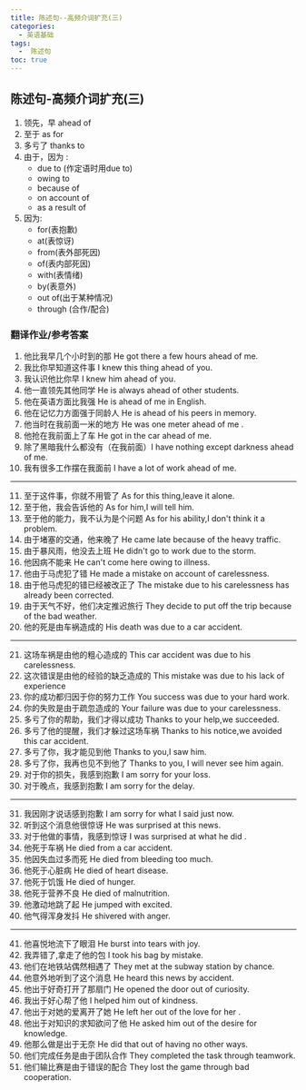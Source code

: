 ```yaml
---
title: 陈述句--高频介词扩充(三)
categories:
  - 英语基础
tags:
  -  陈述句
toc: true 
---
```



## 陈述句-高频介词扩充(三)

1. 领先，早 ahead of 
2. 至于 as for
3. 多亏了 thanks to
4. 由于，因为 :
   * due to (作定语时用due to)
   * owing to 
   * because of 
   * on account of
   * as a result of 
5. 因为:
   * for(表抱歉)
   * at(表惊讶)
   * from(表外部死因)
   * of(表内部死因)
   * with(表情绪)
   * by(表意外)
   * out of(出于某种情况)
   * through (合作/配合)



### 翻译作业/参考答案
 
1. 他比我早几个小时到的那    He got there a few hours ahead of me.
2. 我比你早知道这件事 I knew this thing ahead of you.
3. 我认识他比你早 I knew him ahead of you.
4. 他一直领先其他同学 He is always ahead of other students.
5. 他在英语方面比我强 He is ahead of me in English.
6. 他在记忆力方面强于同龄人 He is ahead of his peers in memory.
7. 他当时在我前面一米的地方 He was one  meter ahead of me  .
8. 他抢在我前面上了车 He got in the car ahead of me.
9.  除了黑暗我什么都没有（在我前面）I have nothing except darkness ahead of me.
10. 我有很多工作摆在我面前 I have a lot of work ahead of me.

---
			


11. 至于这件事，你就不用管了 As for this thing,leave it alone.
12. 至于他，我会告诉他的 As for him,I will tell him.
13. 至于他的能力，我不认为是个问题 As for his ability,I don't think it  a problem.  
14. 由于堵塞的交通，他来晚了 He came late because of the heavy traffic. 
15. 由于暴风雨，他没去上班 He didn't go to work due to the storm.
16. 他因病不能来 He can't come here owing to illness.
17. 他由于马虎犯了错 He made a mistake on account of carelessness.
18. 由于他马虎犯的错已经被改正了 The mistake  due to his carelessness has already been corrected.
19. 由于天气不好，他们决定推迟旅行 They decide to put off the trip because of the bad weather. 
20. 他的死是由车祸造成的 His death was due to  a car accident.

---


21. 这场车祸是由他的粗心造成的 This car accident was due to his carelessness.
22. 这次错误是由他的经验的缺乏造成的 This mistake was due to his lack of experience
23. 你的成功都归因于你的努力工作 You success  was due to your hard work. 
24. 你的失败是由于疏忽造成的 Your failure was due to your carelessness.
25. 多亏了你的帮助，我们才得以成功 Thanks to your help,we succeeded.
26. 多亏了他的提醒，我们才躲过这场车祸  Thanks to his notice,we avoided this car accident.
27. 多亏了你，我才能见到他 Thanks to you,I saw him.
28. 多亏了你，我再也见不到他了 Thanks to you, I will never see him again.
29. 对于你的损失，我感到抱歉 I am sorry for your loss.
30. 对于晚点，我感到抱歉 I am sorry for the delay.

---


31. 我因刚才说话感到抱歉 I am	sorry	for what I said just now.  
32. 听到这个消息他很惊讶 He was surprised at this news.
33. 对于他做的事情，我感到惊讶 I was surprised at what he did .
34. 他死于车祸 He died from a car accident.
35. 他因失血过多而死 He died from  bleeding too much.
36. 他死于心脏病 He died of heart disease.
37. 他死于饥饿 He died of hunger.
38. 他死于营养不良 He died of malnutrition.
39. 他激动地跳了起 He jumped with excited.
40. 他气得浑身发抖 He shivered  with anger.


---


41. 他喜悦地流下了眼泪 He burst	into tears with joy. 
42. 我弄错了,拿走了他的包 I took his bag by mistake.
43. 他们在地铁站偶然相遇了 They met at the subway station by chance.
44. 他意外地听到了这个消息 He heard this news by accident.
45. 他出于好奇打开了那扇门  He opened the door out of curiosity.
46. 我出于好心帮了他 I helped him out of kindness.
47. 他出于对她的爱离开了她 He left her out of the love for her .
48. 他出于对知识的求知欲问了他 He asked him out of the desire for knowledge.
49. 他那么做是出于无奈 He did that out of having no other ways.	
50. 他们完成任务是由于团队合作 They completed the task through teamwork.
51. 他们输比赛是由于错误的配合 They lost the game through bad cooperation.


